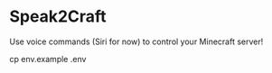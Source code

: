 # Speak2Craft

Use voice commands (Siri for now) to control your Minecraft server!

cp env.example .env

